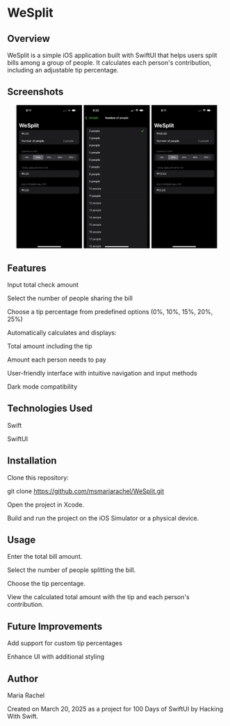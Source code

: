# WeSplit

## Overview

WeSplit is a simple iOS application built with SwiftUI that helps users split bills among a group of people. It calculates each person's contribution, including an adjustable tip percentage.

## Screenshots

<p align="center">
  <img src="https://github.com/msmariarachel/WeSplit/blob/main/Assets/WeSplitScreenshot1.PNG" width="30%" alt="Main Screen">
  <img src="https://github.com/msmariarachel/WeSplit/blob/main/Assets/WeSplitScreenshot2.PNG" width="30%" alt="Number of People Selection">
  <img src="https://github.com/msmariarachel/WeSplit/blob/main/Assets/WeSplitScreenshot3.PNG" width="30%" alt="Final Calculation">
</p>

## Features

Input total check amount

Select the number of people sharing the bill

Choose a tip percentage from predefined options (0%, 10%, 15%, 20%, 25%)

Automatically calculates and displays:

Total amount including the tip

Amount each person needs to pay

User-friendly interface with intuitive navigation and input methods

Dark mode compatibility

## Technologies Used

Swift

SwiftUI

## Installation

Clone this repository:

git clone https://github.com/msmariarachel/WeSplit.git

Open the project in Xcode.

Build and run the project on the iOS Simulator or a physical device.

## Usage

Enter the total bill amount.

Select the number of people splitting the bill.

Choose the tip percentage.

View the calculated total amount with the tip and each person's contribution.

## Future Improvements

Add support for custom tip percentages

Enhance UI with additional styling

## Author

Maria Rachel

Created on March 20, 2025 as a project for 100 Days of SwiftUI by Hacking With Swift.

